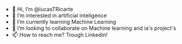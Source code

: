 - 👋 Hi, I’m @lucasTRicarte
- 👀 I’m interested in artificial inteligence
- 🌱 I’m currently learning Machine Learning
- 💞️ I’m looking to collaborate on Machine learning and ia's project's
- 📫 How to reach me? Trough Linkedin!

<!---
lucasTRicarte/lucasTRicarte is a ✨ special ✨ repository because its `README.md` (this file) appears on your GitHub profile.
You can click the Preview link to take a look at your changes.
--->
